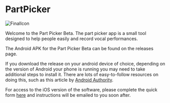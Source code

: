 # PartPicker
![FinalIcon](https://user-images.githubusercontent.com/355015/134199613-ebfa4aea-d0cf-432b-b5b0-045aca65e165.png)



Welcome to the Part Picker Beta. The part picker app is a small tool designed to help people easily and record vocal performances.  

The Android APK for the Part Picker Beta can be found on the releases page.

If you download the release on your android device of choice, depending on the version of Android your phone is running you may need to take additional steps to install it. There are lots of easy-to-follow resources on doing this, such as this article by [Android Authority](https://www.androidauthority.com/how-to-install-apks-31494/).

For access to the iOS version of the software, please complete the quick form [here](https://forms.gle/wSs6ph66SJTYsYvM8) and instructions will be emailed to you soon after.
